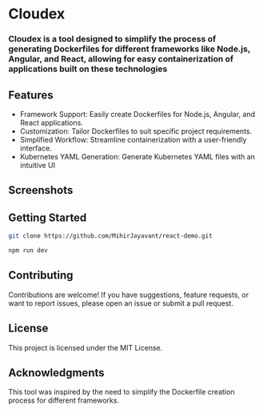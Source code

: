 # Cloudex

### Cloudex is a tool designed to simplify the process of generating Dockerfiles for different frameworks like Node.js, Angular, and React, allowing for easy containerization of applications built on these technologies

## Features

- Framework Support: Easily create Dockerfiles for Node.js, Angular, and React applications.
- Customization: Tailor Dockerfiles to suit specific project requirements.
- Simplified Workflow: Streamline containerization with a user-friendly interface.
- Kubernetes YAML Generation: Generate Kubernetes YAML files with an intuitive UI

## Screenshots

## Getting Started

```bash
git clone https://github.com/MihirJayavant/react-demo.git
```

```bash
npm run dev
```

## Contributing

Contributions are welcome! If you have suggestions, feature requests, or want to report issues, please open an issue or submit a pull request.

## License

This project is licensed under the MIT License.

## Acknowledgments

This tool was inspired by the need to simplify the Dockerfile creation process for different frameworks.
